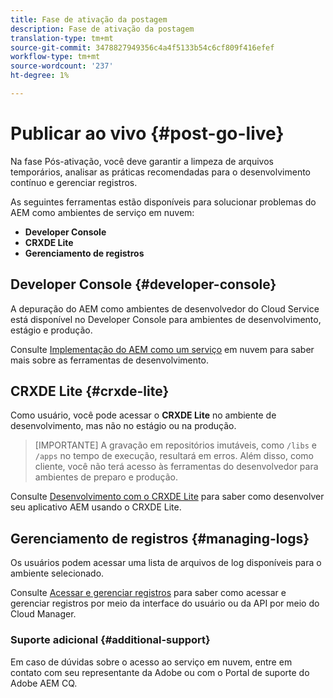```yaml
---
title: Fase de ativação da postagem
description: Fase de ativação da postagem
translation-type: tm+mt
source-git-commit: 3478827949356c4a4f5133b54c6cf809f416efef
workflow-type: tm+mt
source-wordcount: '237'
ht-degree: 1%

---
```



# Publicar ao vivo {#post-go-live}

Na fase Pós-ativação, você deve garantir a limpeza de arquivos temporários, analisar as práticas recomendadas para o desenvolvimento contínuo e gerenciar registros.

As seguintes ferramentas estão disponíveis para solucionar problemas do AEM como ambientes de serviço em nuvem:

* **Developer Console**
* **CRXDE Lite**
* **Gerenciamento de registros**


## Developer Console {#developer-console}

A depuração do AEM como ambientes de desenvolvedor do Cloud Service está disponível no Developer Console para ambientes de desenvolvimento, estágio e produção.

Consulte [Implementação do AEM como um serviço](https://docs.adobe.com/content/help/en/experience-manager-cloud-service/implementing/developing/development-guidelines.html#aem-as-a-cloud-service-development-tools) em nuvem para saber mais sobre as ferramentas de desenvolvimento.

## CRXDE Lite {#crxde-lite}

Como usuário, você pode acessar o **CRXDE Lite** no ambiente de desenvolvimento, mas não no estágio ou na produção.

>[IMPORTANTE]
>A gravação em repositórios imutáveis, como `/libs` e `/apps` no tempo de execução, resultará em erros. Além disso, como cliente, você não terá acesso às ferramentas do desenvolvedor para ambientes de preparo e produção.

Consulte [Desenvolvimento com o CRXDE Lite](https://docs.adobe.com/help/en/experience-manager-65/developing/devtools/developing-with-crxde-lite.html) para saber como desenvolver seu aplicativo AEM usando o CRXDE Lite.

## Gerenciamento de registros {#managing-logs}

Os usuários podem acessar uma lista de arquivos de log disponíveis para o ambiente selecionado.

Consulte [Acessar e gerenciar registros](https://docs.adobe.com/content/help/en/experience-manager-cloud-service/implementing/using-cloud-manager/manage-logs.html) para saber como acessar e gerenciar registros por meio da interface do usuário ou da API por meio do Cloud Manager.

### Suporte adicional {#additional-support}

Em caso de dúvidas sobre o acesso ao serviço em nuvem, entre em contato com seu representante da Adobe ou com o Portal de suporte do Adobe AEM CQ.
